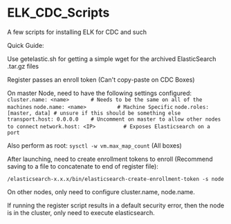# ELK_CDC_Scripts
A few scripts for installing ELK for CDC and such

Quick Guide:

Use getelastic.sh for getting a simple wget for the archived ElasticSearch .tar.gz files

Register passes an enroll token (Can't copy-paste on CDC Boxes)

On master Node, need to have the following settings configured: \
`cluster.name: <name>       # Needs to be the same on all of the machines`
`node.name: <name>          # Machine Specific`
`node.roles: [master, data] # unsure if this should be something else`
`transport.host: 0.0.0.0    # Uncomment on master to allow other nodes to connect`
`network.host: <IP>         # Exposes Elasticsearch on a port`

Also perform as root: `sysctl -w vm.max_map_count` (All boxes)

After launching, need to create enrollment tokens to enroll (Recommend saving to a file to concatenate to end of register file):

`/elasticsearch-x.x.x/bin/elasticsearch-create-enrollment-token -s node`

On other nodes, only need to configure cluster.name, node.name.

If running the register script results in a default security error, then the node is in the cluster, only need to execute elasticsearch.
